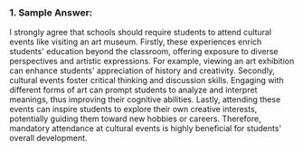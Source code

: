 ### 1. Sample Answer:

I strongly agree that schools should require students to attend cultural events like visiting an art museum. Firstly, these experiences enrich students' education beyond the classroom, offering exposure to diverse perspectives and artistic expressions. For example, viewing an art exhibition can enhance students' appreciation of history and creativity. Secondly, cultural events foster critical thinking and discussion skills. Engaging with different forms of art can prompt students to analyze and interpret meanings, thus improving their cognitive abilities. Lastly, attending these events can inspire students to explore their own creative interests, potentially guiding them toward new hobbies or careers. Therefore, mandatory attendance at cultural events is highly beneficial for students' overall development.